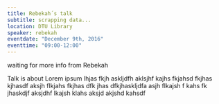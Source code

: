 ```yaml
---
title: Rebekah´s talk
subtitle: scrapping data...
location: DTU Library
speaker: rebekah
eventdate: "December 9th, 2016"
eventtime: "09:00-12:00"
---
```


waiting for more info from Rebekah

Talk is about Lorem ipsum lhjas fkjh askljdfh aklsjhf kajhs fkjahsd fkjhas kjhasdf
aksjh flkjahs fkjhas dfk jhas dfkjhaskljdfa
asjh flkajsh f kahs fk jhaskdjf
aksjdhf lkajsh klahs
aksjd akjshd kahsdf
